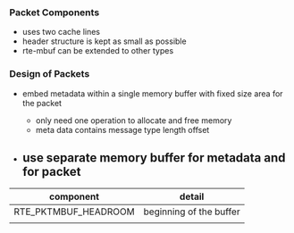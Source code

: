 ### Packet Components
- uses two cache lines
- header structure is kept as small as possible
- rte-mbuf can be extended to other types

### Design of Packets

- embed metadata within a single memory buffer with fixed size area for the packet
    - only need one operation to allocate and free memory
    - meta data contains message type length offset

- use separate memory buffer for metadata and for packet
    -



| component | detail |
| -- |  -- |  
| RTE_PKTMBUF_HEADROOM | beginning of the buffer |
| | | 

